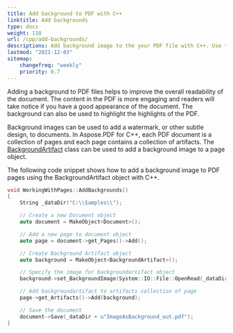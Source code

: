 ```yaml
---
title: Add background to PDF with C++
linktitle: Add backgrounds
type: docs
weight: 110
url: /cpp/add-backgrounds/
descriptions: Add background image to the your PDF file with C++. Use the BackgroundArtifact object.
lastmod: "2021-12-03"
sitemap:
    changefreq: "weekly"
    priority: 0.7
---
```


Adding a background to PDF files helps to improve the overall readability of the document. The content in the PDF is more engaging and readers will take notice if you have a good appearance of the document. The background can also be used to highlight the highlights of the PDF.

Background images can be used to add a watermark, or other subtle design, to documents. In Aspose.PDF for С++, each PDF document is a collection of pages and each page contains a collection of artifacts. The [BackgroundArtifact](https://apireference.aspose.com/pdf/cpp/class/aspose.pdf.background_artifact) class can be used to add a background image to a page object.

The following code snippet shows how to add a background image to PDF pages using the BackgroundArtifact object with C++.

```cpp
void WorkingWithPages::AddBackgrounds()
{
	String _dataDir("C:\\Samples\\");

	// Create a new Document object
	auto document = MakeObject<Document>();

	// Add a new page to document object
	auto page = document->get_Pages()->Add();

	// Create Background Artifact object
	auto background = MakeObject<BackgroundArtifact>();

	// Specify the image for backgroundartifact object
	background->set_BackgroundImage(System::IO::File::OpenRead(_dataDir + u"background.png"));

	// Add backgroundartifact to artifacts collection of page
	page->get_Artifacts()->Add(background);

	// Save the document
	document->Save(_dataDir + u"ImageAsBackground_out.pdf");
}
```
